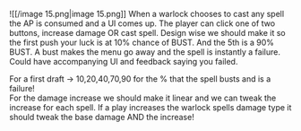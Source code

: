 ![[/image 15.png|image 15.png]]
When a warlock chooses to cast any spell the AP is consumed and a UI comes up. The player can click one of two buttons, increase damage OR cast spell. Design wise we should make it so the first push your luck is at 10% chance of BUST. And the 5th is a 90% BUST. A bust makes the menu go away and the spell is instantly a failure. Could have accompanying UI and feedback saying you failed.  
  
For a first draft → 10,20,40,70,90 for the % that the spell busts and is a failure!  
For the damage increase we should make it linear and we can tweak the increase for each spell. If a play increases the warlock spells damage type it should tweak the base damage AND the increase!